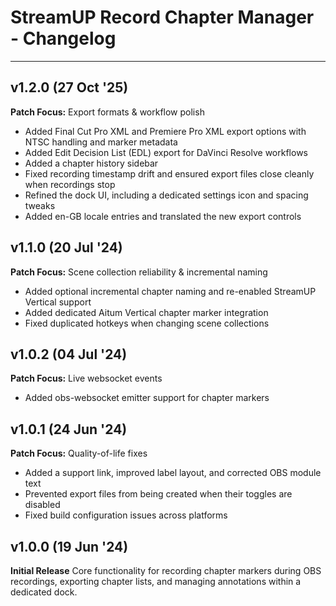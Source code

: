 # StreamUP Record Chapter Manager - Changelog

---

## v1.2.0 (27 Oct '25)
**Patch Focus:** Export formats & workflow polish
- Added Final Cut Pro XML and Premiere Pro XML export options with NTSC handling and marker metadata
- Added Edit Decision List (EDL) export for DaVinci Resolve workflows
- Added a chapter history sidebar
- Fixed recording timestamp drift and ensured export files close cleanly when recordings stop
- Refined the dock UI, including a dedicated settings icon and spacing tweaks
- Added en-GB locale entries and translated the new export controls

## v1.1.0 (20 Jul '24)
**Patch Focus:** Scene collection reliability & incremental naming
- Added optional incremental chapter naming and re-enabled StreamUP Vertical support
- Added dedicated Aitum Vertical chapter marker integration
- Fixed duplicated hotkeys when changing scene collections

## v1.0.2 (04 Jul '24)
**Patch Focus:** Live websocket events
- Added obs-websocket emitter support for chapter markers

## v1.0.1 (24 Jun '24)
**Patch Focus:** Quality-of-life fixes
- Added a support link, improved label layout, and corrected OBS module text
- Prevented export files from being created when their toggles are disabled
- Fixed build configuration issues across platforms

## v1.0.0 (19 Jun '24)
**Initial Release**
Core functionality for recording chapter markers during OBS recordings, exporting chapter lists, and managing annotations within a dedicated dock.
